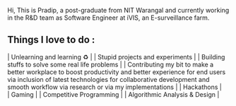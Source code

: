 Hi, This is Pradip, a post-graduate from NIT Warangal and currently working in the R&D team as Software Engineer at iVIS, an E-surveillance farm.


Things I love to do :
-----------------------------------
| Unlearning and learning ♻️  | 
| Stupid projects and experiments  | 
| Building stuffs to solve some real life problems  | 
| Contributing my bit to make a better workplace to boost productivity and better experience for end users via inclusion of latest technologies for collaborative development and smooth workflow via research or via my implementations  | 
| Hackathons |  
| Gaming  | 
| Competitive Programming  | 
| Algorithmic Analysis & Design | 
